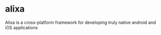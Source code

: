 # alixa
Alixa is a cross-platform framework for developing truly native android and iOS applications
